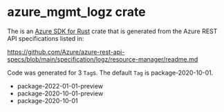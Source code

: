 # azure_mgmt_logz crate

The is an [Azure SDK for Rust](https://github.com/Azure/azure-sdk-for-rust) crate that is generated from the Azure REST API specifications listed in:

https://github.com/Azure/azure-rest-api-specs/blob/main/specification/logz/resource-manager/readme.md

Code was generated for 3 `Tag`s. The default `Tag` is package-2020-10-01.


- package-2022-01-01-preview
- package-2020-10-01-preview
- package-2020-10-01